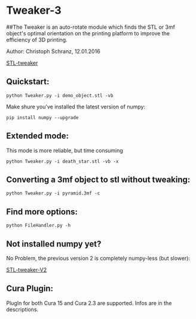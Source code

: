 # Tweaker-3
##The Tweaker is an auto-rotate module which finds the STL or 3mf object's optimal orientation on the printing platform to improve the efficiency of 3D printing.

Author: Christoph Schranz, 12.01.2016 

[STL-tweaker](http://www.salzburgresearch.at/blog/3d-print-positioning/)

## Quickstart:  

`python Tweaker.py -i demo_object.stl -vb`

Make shure you've installed the latest version of numpy:

`pip install numpy --upgrade`


## Extended mode:

This mode is more reliable, but time consuming

`python Tweaker.py -i death_star.stl -vb -x`

## Converting a 3mf object to stl without tweaking:

`python Tweaker.py -i pyramid.3mf -c`

## Find more options:

`python FileHandler.py -h`

## Not installed numpy yet?

No Problem, the previous version 2 is completely numpy-less (but slower):

[STL-tweaker-V2](https://github.com/iot-salzburg/STL-tweaker/)

## Cura Plugin:

PlugIn for both Cura 15 and Cura 2.3 are supported. Infos are in the descriptions.

